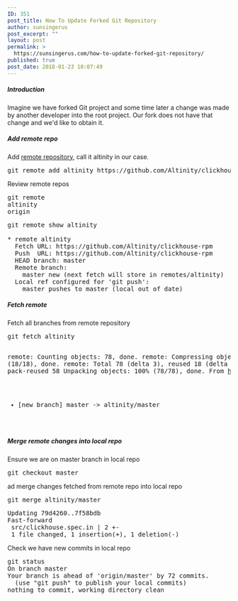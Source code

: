 ```yaml
---
ID: 351
post_title: How To Update Forked Git Repository
author: sunsingerus
post_excerpt: ""
layout: post
permalink: >
  https://sunsingerus.com/how-to-update-forked-git-repository/
published: true
post_date: 2018-01-23 10:07:49
---
```

<h5>Introduction</h5>
Imagine we have forked Git project and some time later a change was made by another developer into the root project. Our fork does not have that change and we'd like to obtain it.

<h5>Add remote repo</h5>
Add <a href="https://git-scm.com/docs/git-remote" rel="noopener" target="_blank">remote repository</a>, call it altinity in our case.
<pre>
git remote add altinity https://github.com/Altinity/clickhouse-rpm
</pre>
Review remote repos
<pre>
git remote
altinity
origin
</pre>

<pre>
git remote show altinity

* remote altinity
  Fetch URL: https://github.com/Altinity/clickhouse-rpm
  Push  URL: https://github.com/Altinity/clickhouse-rpm
  HEAD branch: master
  Remote branch:
    master new (next fetch will store in remotes/altinity)
  Local ref configured for 'git push':
    master pushes to master (local out of date)
</pre>

<h5>Fetch remote</h5>
Fetch all branches from remote repository
<pre>
git fetch altinity

remote: Counting objects: 78, done.
remote: Compressing objects: 100% (18/18), done.
remote: Total 78 (delta 3), reused 18 (delta 2), pack-reused 58
Unpacking objects: 100% (78/78), done.
From https://github.com/Altinity/clickhouse-rpm
 * [new branch]      master     -> altinity/master
</pre>

<h5>Merge remote changes into local repo</h5>
Ensure we are on master branch in local repo
<pre>
git checkout master
</pre>
ad merge changes fetched from remote repo into local repo
<pre>
git merge altinity/master
</pre>
<pre>
Updating 79d4260..7f58bdb
Fast-forward
 src/clickhouse.spec.in | 2 +-
 1 file changed, 1 insertion(+), 1 deletion(-)
</pre>

Check we have new commits in local repo
<pre>
git status
On branch master
Your branch is ahead of 'origin/master' by 72 commits.
  (use "git push" to publish your local commits)
nothing to commit, working directory clean
</pre>